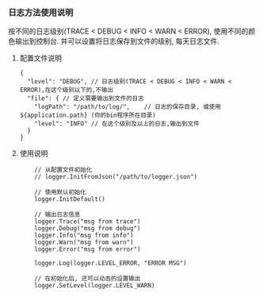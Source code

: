 ### 日志方法使用说明

按不同的日志级别(TRACE < DEBUG < INFO < WARN < ERROR), 使用不同的颜色输出到控制台.
并可以设置将日志保存到文件的级别, 每天日志文件.

1. 配置文件说明

    ```
    {
      "level": "DEBUG", // 日志级别(TRACE < DEBUG < INFO < WARN < ERROR),在这个级别以下的,不输出
      "file": { // 定义需要输出到文件的日志
        "logPath": "/path/to/log/",    // 日志的保存目录, 或使用 ${application.path} (你的bin程序所在目录)
        "level": "INFO" // 在这个级别及以上的日志,输出到文件
      }
    }
    ```
    
2. 使用说明

    ```
        // 从配置文件初始化
        // logger.InitFromJson("/path/to/logger.json")
        
        // 使用默认初始化
        logger.InitDefault()
        
        // 输出日志信息
        logger.Trace("msg from trace")
        logger.Debug("msg from debug")
        logger.Info("msg from info")
        logger.Warn("msg from warn")
        logger.Error("msg from error")
        
        logger.Log(logger.LEVEL_ERROR, "ERROR MSG")
        
        // 在初始化后, 还可以动态的设置输出
        logger.SetLevel(logger.LEVEL_WARN)
    ```

    
